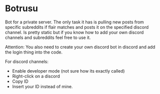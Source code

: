 # Botrusu

Bot for a private server. The only task it has is pulling new posts from specific subreddits if flair matches and posts it on the specified discord channel.
Is pretty static but if you know how to add your own discord channels and subreddits feel free to use it.

Attention: You also need to create your own discord bot in discord and add the login thing into the code.

For discord channels:
 - Enable developer mode (not sure how its exactly called)
 - Right-click on a discord 
 - Copy ID
 - Insert your ID instead of mine.
